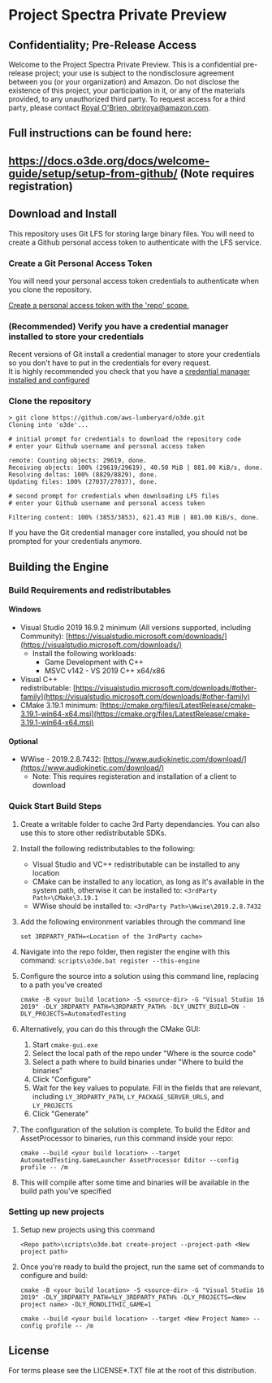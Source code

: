 # Project Spectra Private Preview

## Confidentiality; Pre-Release Access  

Welcome to the Project Spectra Private Preview.  This is a confidential pre-release project; your use is subject to the nondisclosure agreement between you (or your organization) and Amazon.  Do not disclose the existence of this project, your participation in it, or any of the  materials provided, to any unauthorized third party.  To request access for a third party, please contact [Royal O'Brien, obriroya@amazon.com](mailto:obriroya@amazon.com).

## Full instructions can be found here: 
## https://docs.o3de.org/docs/welcome-guide/setup/setup-from-github/ (Note requires registration)

## Download and Install

This repository uses Git LFS for storing large binary files.  You will need to create a Github personal access token to authenticate with the LFS service.


### Create a Git Personal Access Token

You will need your personal access token credentials to authenticate when you clone the repository.

[Create a personal access token with the 'repo' scope.](https://docs.github.com/en/github/authenticating-to-github/creating-a-personal-access-token)


### (Recommended) Verify you have a credential manager installed to store your credentials 

Recent versions of Git install a credential manager to store your credentials so you don't have to put in the credentials for every request.  
It is highly recommended you check that you have a [credential manager installed and configured](https://github.com/microsoft/Git-Credential-Manager-Core)


### Clone the repository 

```shell
> git clone https://github.com/aws-lumberyard/o3de.git
Cloning into 'o3de'...

# initial prompt for credentials to download the repository code
# enter your Github username and personal access token

remote: Counting objects: 29619, done.
Receiving objects: 100% (29619/29619), 40.50 MiB | 881.00 KiB/s, done.
Resolving deltas: 100% (8829/8829), done.
Updating files: 100% (27037/27037), done.

# second prompt for credentials when downloading LFS files
# enter your Github username and personal access token

Filtering content: 100% (3853/3853), 621.43 MiB | 881.00 KiB/s, done.

```

If you have the Git credential manager core installed, you should not be prompted for your credentials anymore.

## Building the Engine
### Build Requirements and redistributables
#### Windows
*   Visual Studio 2019 16.9.2 minimum (All versions supported, including Community): [https://visualstudio.microsoft.com/downloads/](https://visualstudio.microsoft.com/downloads/)
    *   Install the following workloads:
        *   Game Development with C++
        *   MSVC v142 - VS 2019 C++ x64/x86
*   Visual C++ redistributable: [https://visualstudio.microsoft.com/downloads/#other-family](https://visualstudio.microsoft.com/downloads/#other-family)
*   CMake 3.19.1 minimum: [https://cmake.org/files/LatestRelease/cmake-3.19.1-win64-x64.msi](https://cmake.org/files/LatestRelease/cmake-3.19.1-win64-x64.msi)

#### Optional

*   WWise - 2019.2.8.7432: [https://www.audiokinetic.com/download/](https://www.audiokinetic.com/download/)
    *   Note: This requires registeration and installation of a client to download
### Quick Start Build Steps

1.  Create a writable folder to cache 3rd Party dependancies. You can also use this to store other redistributable SDKs.

2.  Install the following redistributables to the following:
    - Visual Studio and VC++ redistributable can be installed to any location
    - CMake can be installed to any location, as long as it's available in the system path, otherwise it can be installed to: `<3rdParty Path>\CMake\3.19.1`
    - WWise should be installed to: `<3rdParty Path>\Wwise\2019.2.8.7432`
    
3.  Add the following environment variables through the command line
    ```
    set 3RDPARTY_PATH=<Location of the 3rdParty cache>
    ```
    
4.  Navigate into the repo folder, then register the engine with this command:
    `scripts\o3de.bat register --this-engine`

5.  Configure the source into a solution using this command line, replacing <your build location> to a path you've created
    ```
    cmake -B <your build location> -S <source-dir> -G "Visual Studio 16 2019" -DLY_3RDPARTY_PATH=%3RDPARTY_PATH% -DLY_UNITY_BUILD=ON -DLY_PROJECTS=AutomatedTesting 
    ```

6.  Alternatively, you can do this through the CMake GUI:
    
    1.  Start `cmake-gui.exe`
    2.  Select the local path of the repo under "Where is the source code"
    3.  Select a path where to build binaries under "Where to build the binaries"
    4.  Click "Configure"
    5.  Wait for the key values to populate. Fill in the fields that are relevant, including `LY_3RDPARTY_PATH`, `LY_PACKAGE_SERVER_URLS`, and `LY_PROJECTS`
    6.  Click "Generate"
    
7.  The configuration of the solution is complete. To build the Editor and AssetProcessor to binaries, run this command inside your repo:
    ```
    cmake --build <your build location> --target AutomatedTesting.GameLauncher AssetProcessor Editor --config profile -- /m
    ```
   
8.  This will compile after some time and binaries will be available in the build path you've specified

### Setting up new projects    
1. Setup new projects using this command
    ```
    <Repo path>\scripts\o3de.bat create-project --project-path <New project path>
    ```
2.  Once you're ready to build the project, run the same set of commands to configure and build:
    ```
    cmake -B <your build location> -S <source-dir> -G "Visual Studio 16 2019" -DLY_3RDPARTY_PATH=%LY_3RDPARTY_PATH% -DLY_PROJECTS=<New project name> -DLY_MONOLITHIC_GAME=1

    cmake --build <your build location> --target <New Project Name> --config profile -- /m
    ```

## License

For terms please see the LICENSE*.TXT file at the root of this distribution.
